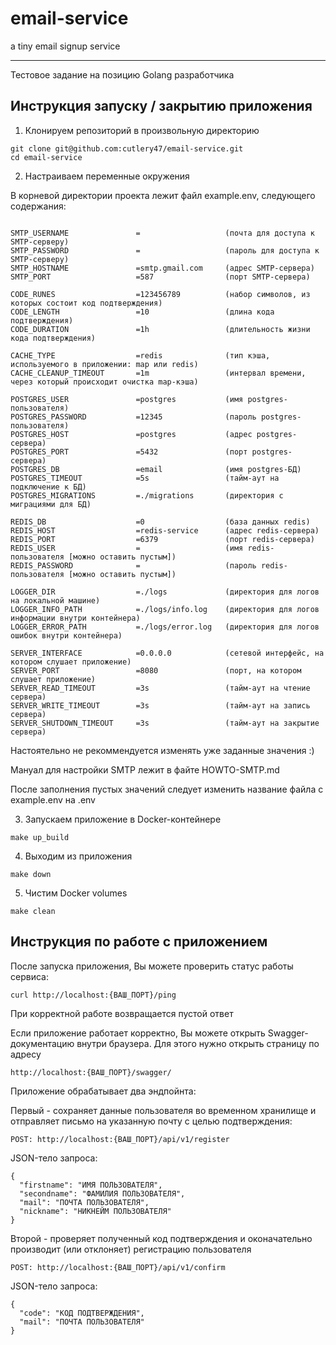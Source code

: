 # email-service
a tiny email signup service

---

Тестовое задание на позицию Golang разработчика

## Инструкция запуску / закрытию приложения
1) Клонируем репозиторий в произвольную директорию

```
git clone git@github.com:cutlery47/email-service.git
cd email-service
```

2) Настраиваем переменные окружения

В корневой директории проекта лежит файл example.env, следующего содержания:

```

SMTP_USERNAME               =                   (почта для доступа к SMTP-серверу)
SMTP_PASSWORD               =                   (пароль для доступа к SMTP-серверу)
SMTP_HOSTNAME               =smtp.gmail.com     (адрес SMTP-сервера)
SMTP_PORT                   =587                (порт SMTP-сервера)

CODE_RUNES                  =123456789          (набор символов, из которых состоит код подтверждения)
CODE_LENGTH                 =10                 (длина кода подтверждения)
CODE_DURATION               =1h                 (длительность жизни кода подтверждения)

CACHE_TYPE                  =redis              (тип кэша, используемого в приложении: map или redis)
CACHE_CLEANUP_TIMEOUT       =1m                 (интервал времени, через который происходит очистка map-кэша)

POSTGRES_USER               =postgres           (имя postgres-пользователя)
POSTGRES_PASSWORD           =12345              (пароль postgres-пользователя)
POSTGRES_HOST               =postgres           (адрес postgres-сервера)
POSTGRES_PORT               =5432               (порт postgres-сервера)
POSTGRES_DB                 =email              (имя postgres-БД)
POSTGRES_TIMEOUT            =5s                 (тайм-аут на подключение к БД)
POSTGRES_MIGRATIONS         =./migrations       (директория с миграциями для БД)

REDIS_DB                    =0                  (база данных redis)
REDIS_HOST                  =redis-service      (адрес redis-сервера)
REDIS_PORT                  =6379               (порт redis-сервера)
REDIS_USER                  =                   (имя redis-пользователя [можно оставить пустым])
REDIS_PASSWORD              =                   (пароль redis-пользователя [можно оставить пустым])

LOGGER_DIR                  =./logs             (директория для логов на локальной машине)
LOGGER_INFO_PATH            =./logs/info.log    (директория для логов информации внутри контейнера)
LOGGER_ERROR_PATH           =./logs/error.log   (директория для логов ошибок внутри контейнера)

SERVER_INTERFACE            =0.0.0.0            (сетевой интерфейс, на котором слушает приложение)
SERVER_PORT                 =8080               (порт, на котором слушает приложение)
SERVER_READ_TIMEOUT         =3s                 (тайм-аут на чтение сервера)
SERVER_WRITE_TIMEOUT        =3s                 (тайм-аут на запись сервера)
SERVER_SHUTDOWN_TIMEOUT     =3s                 (тайм-аут на закрытие сервера)
```

Настоятельно не рекоммендуется изменять уже заданные значения :)

Мануал для настройки SMTP лежит в файте HOWTO-SMTP.md

После заполнения пустых значений следует изменить название файла с example.env на .env

3) Запускаем приложение в Docker-контейнере

`make up_build`

4) Выходим из приложения

`make down`

5) Чистим Docker volumes

`make clean`

## Инструкция по работе с приложением

После запуска приложения, Вы можете проверить статус работы сервиса:

`curl http://localhost:{ВАШ_ПОРТ}/ping`

При корректной работе возвращается пустой ответ

Если приложение работает корректно, Вы можете открыть Swagger-документацию внутри браузера. Для этого нужно открыть страницу по адресу 

`http://localhost:{ВАШ_ПОРТ}/swagger/`

Приложение обрабатывает два эндпойнта:

Первый - сохраняет данные пользователя во временном хранилище и отправляет письмо на указанную почту с целью подтверждения:

`POST: http://localhost:{ВАШ_ПОРТ}/api/v1/register`

JSON-тело запроса:

```
{
  "firstname": "ИМЯ ПОЛЬЗОВАТЕЛЯ",
  "secondname": "ФАМИЛИЯ ПОЛЬЗОВАТЕЛЯ",
  "mail": "ПОЧТА ПОЛЬЗОВАТЕЛЯ",
  "nickname": "НИКНЕЙМ ПОЛЬЗОВАТЕЛЯ"
}
```

Второй - проверяет полученный код подтверждения и оконачательно производит (или отклоняет) регистрацию пользователя

`POST: http://localhost:{ВАШ_ПОРТ}/api/v1/confirm`

JSON-тело запроса:

```
{
  "code": "КОД ПОДТВЕРЖДЕНИЯ",
  "mail": "ПОЧТА ПОЛЬЗОВАТЕЛЯ"
}
```